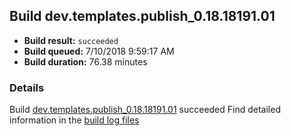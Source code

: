## Build dev.templates.publish_0.18.18191.01
- **Build result:** `succeeded`
- **Build queued:** 7/10/2018 9:59:17 AM
- **Build duration:** 76.38 minutes
### Details
Build [dev.templates.publish_0.18.18191.01](https://winappstudio.visualstudio.com/web/build.aspx?pcguid=a4ef43be-68ce-4195-a619-079b4d9834c2&builduri=vstfs%3a%2f%2f%2fBuild%2fBuild%2f25995) succeeded
Find detailed information in the [build log files](https://uwpctdiags.blob.core.windows.net/buildlogs/dev.templates.publish_0.18.18191.01_logs.zip)
